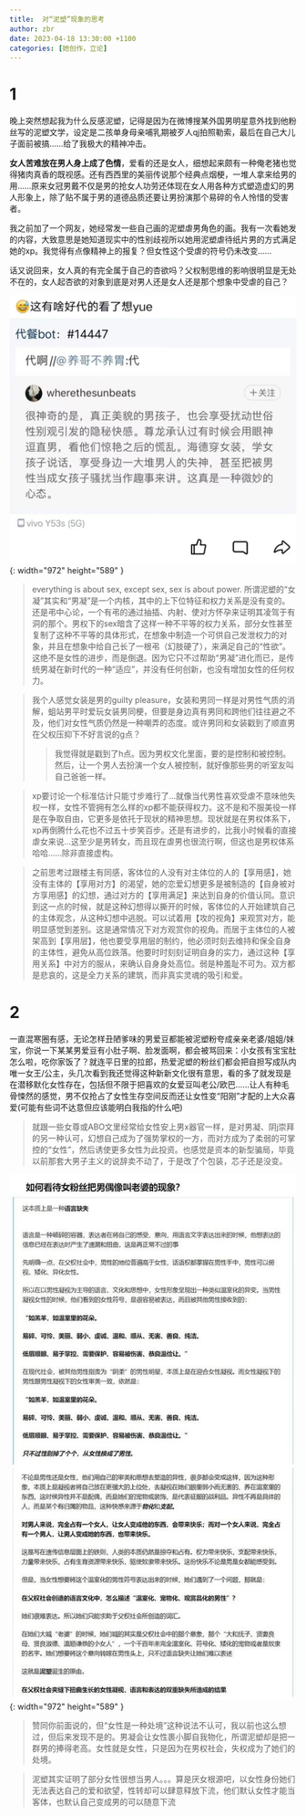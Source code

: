 ```yaml
---
title:  对“泥塑”现象的思考
author: zbr
date: 2023-04-18 13:30:00 +1100
categories: [她创作，立论]
---
```

# 1

晚上突然想起我为什么反感泥塑，记得是因为在微博搜某外国男明星意外找到他粉丝写的泥塑文学，设定是二孩单身母亲哺乳期被歹人qj拍照勒索，最后在自己大儿子面前被搞……给了我极大的精神冲击。

**女人苦难放在男人身上成了色情**，爱看的还是女人，细想起来颇有一种俺老猪也觉得猪肉真香的既视感。还有西西里的美丽传说那个经典点烟梗，一堆人拿来给男的用……原来女冠男戴不仅是男的抢女人功劳还体现在女人用各种方式塑造虚幻的男人形象上，除了贴不属于男的道德品质还要让男扮演那个易碎的令人怜惜的受害者。

我之前加了一个网友，她经常发一些自己画的泥塑虐男角色的画。我有一次看她发的内容，大致意思是她知道现实中的性别歧视所以她用泥塑虐待纸片男的方式满足她的xp。我觉得有点像精神上的报复？但女性这个受虐的符号仍未改变……

话又说回来，女人真的有完全属于自己的杏欲吗？父权制思维的影响很明显是无处不在的，女人起杏欲的对象到底是对男人还是女人还是那个想象中受虐的自己？

![photo](/assets/img/20230418/j1.jpg){: width="972" height="589" }

> everything is about sex, except sex, sex is about power. 所谓泥塑的“女凝”其实和“男凝”是一个内核，其中的上下位特征和权力关系是没有变的。还是弔中心论，一个有弔的通过抽插、内射、使对方怀孕来证明其凌驾于有洞的那个。男权下的sex暗含了这样一种不平等的权力关系，部分女性甚至复制了这种不平等的具体形式，在想象中制造一个可供自己发泄权力的对象，并且在想象中给自己长了一根弔（幻肢硬了），来满足自己的“性欲”。这绝不是女性的进步，而是倒退。因为它只不过帮助“男凝”进化而已，是传统男凝在新时代的一种“适应”，并没有任何创新，也没有增加女性的任何权力。

> 我个人感觉女装是男的guilty pleasure，女装和男同一样是对男性气质的消解，蛆站男平时爱玩女装男同梗，但要是身边真有男同和跨他们往往避之不及，他们对女性气质仍然是一种嘲弄的态度。或许男同和女装戳到了顺直男在父权压抑下不好言说的g点？
>> 我觉得就是戳到了h点。因为男权文化里面，要的是控制和被控制。然后，让一个男人去扮演一个女人被控制，就好像那些男的听室友叫自己爸爸一样。

> xp要讨论一个标准估计只能寸步难行了…就像当代男性喜欢受虐不意味他失权一样，女性不管拥有怎么样的xp都不能获得权力。这不是和不服美役一样是在争取自由，它更多是依托于现状的精神思想。现状就是在男权体系下，xp再倒腾什么花也不过五十步笑百步。还是有进步的，比我小时候看的直接虐女来说…这至少是男转女，而且现在虐男也很流行啊，但这也是男权体系哈哈……除非直接虚构。

> 之前思考过跟楼主有同感，客体位的人没有对主体位的人的【享用感】，她没有主体的【享用对方】的渴望，她的恋爱幻想更多是被制造的【自身被对方享用感】的幻想，通过对方的【享用满足】来达到自身的价值认同。意识到这一点的时候，就是这种幻想得以撕开的时候，客体位的人开始建筑自己的主体观念，从这种幻想中逃脱。可以试着用【攻的视角】来观赏对方，能明显感觉到差别。这是通常情况下对方观赏你的视角。而居于主体位的人被架高到【享用层】，他也要受享用层的制约，他必须时刻去维持和保全自身的主体性，避免从高位跌落。他要时时刻刻证明自身的实力，通过这种【享用关系】中对方的服从，来确认自身身处高位。弱是种羞耻不可为。双方都是悲哀的，这是全力关系的建筑，而非真实灵魂的吸引和爱。

# 2

一直混寒圈有感，无论怎样丑陋爹味的男爱豆都能被泥塑粉夸成亲亲老婆/姐姐/妹宝，你说一下某某男爱豆有小肚子啊、脸发面啊，都会被骂回来：小女孩有宝宝肚怎么啦，吃你家饭了？就连平日里的拉郎，热爱泥塑的粉丝们都会把自担写成队内唯一女王/公主，头几次看到我还觉得这种新新文化很有意思，看的多了就发现是在潜移默化女性存在，包括但不限于把喜欢的女爱豆叫老公/欧巴……让人有种毛骨悚然的感觉，男不仅抢占了女性生存空间反而还让女性变“阳刚”才配的上大众喜爱(可能有些词不达意但应该能明白我指的什么吧)

> 就跟一些女尊或ABO文里经常给女性安上男x器官一样，是对男凝、阴j崇拜的另一种认可，幻想自己成为了强势掌权的一方，而对方成为了柔弱的可掌控的“女性”，然后诱使更多女性为此投资。也感觉是资本的新型骗局，毕竟以前那套大男子主义的说辞卖不动了，于是改了个包装，芯子还是没变。

![photo](/assets/img/20230418/j2.jpg){: width="972" height="589" }

> 赞同你前面说的，但“女性是一种处境”这种说法不认可，我以前也这么想过，但后来发现不是的。男凝会让女性裹小脚自我物化，所谓泥塑却是把一群男的捧得老高。女性就是女性，只是因为在男权社会，失权成为了她们的处境。

> 泥塑其实证明了部分女性很想当男人。。。算是厌女根源吧，以女性身份她们无法表达自己的爱和欲望，性转却可以肆意释放下流，他们默认女性才能当客体，也默认自己变成男的可以随意下流



